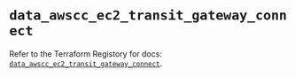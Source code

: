 # `data_awscc_ec2_transit_gateway_connect`

Refer to the Terraform Registory for docs: [`data_awscc_ec2_transit_gateway_connect`](https://registry.terraform.io/providers/hashicorp/awscc/0.70.0/docs/data-sources/ec2_transit_gateway_connect).
